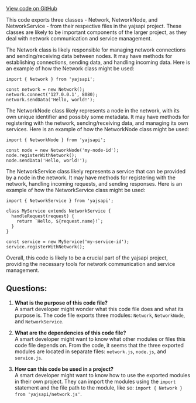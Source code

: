 [View code on GitHub](https://github.com/golemfactory/yajsapi/network/index.ts)

This code exports three classes - Network, NetworkNode, and NetworkService - from their respective files in the yajsapi project. These classes are likely to be important components of the larger project, as they deal with network communication and service management.

The Network class is likely responsible for managing network connections and sending/receiving data between nodes. It may have methods for establishing connections, sending data, and handling incoming data. Here is an example of how the Network class might be used:

```
import { Network } from 'yajsapi';

const network = new Network();
network.connect('127.0.0.1', 8080);
network.sendData('Hello, world!');
```

The NetworkNode class likely represents a node in the network, with its own unique identifier and possibly some metadata. It may have methods for registering with the network, sending/receiving data, and managing its own services. Here is an example of how the NetworkNode class might be used:

```
import { NetworkNode } from 'yajsapi';

const node = new NetworkNode('my-node-id');
node.registerWithNetwork();
node.sendData('Hello, world!');
```

The NetworkService class likely represents a service that can be provided by a node in the network. It may have methods for registering with the network, handling incoming requests, and sending responses. Here is an example of how the NetworkService class might be used:

```
import { NetworkService } from 'yajsapi';

class MyService extends NetworkService {
  handleRequest(request) {
    return `Hello, ${request.name}!`;
  }
}

const service = new MyService('my-service-id');
service.registerWithNetwork();
```

Overall, this code is likely to be a crucial part of the yajsapi project, providing the necessary tools for network communication and service management.
## Questions: 
 1. **What is the purpose of this code file?**\
A smart developer might wonder what this code file does and what its purpose is. The code file exports three modules: `Network`, `NetworkNode`, and `NetworkService`.

2. **What are the dependencies of this code file?**\
A smart developer might want to know what other modules or files this code file depends on. From the code, it seems that the three exported modules are located in separate files: `network.js`, `node.js`, and `service.js`.

3. **How can this code be used in a project?**\
A smart developer might want to know how to use the exported modules in their own project. They can import the modules using the `import` statement and the file path to the module, like so: `import { Network } from 'yajsapi/network.js'`.
